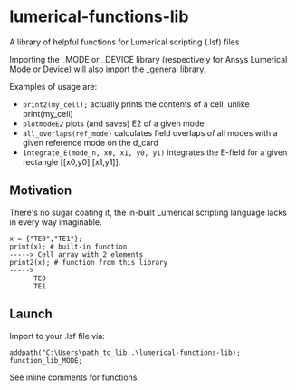 # lumerical-functions-lib
A library of helpful functions for Lumerical scripting (.lsf) files

Importing the _MODE or _DEVICE library (respectively for Ansys Lumerical Mode or Device) will also import the _general library.

Examples of usage are:

- `print2(my_cell);` actually prints the contents of a cell, unlike print(my_cell)
- `plotmodeE2` plots (and saves) E2 of a given mode
- `all_overlaps(ref_mode)` calculates field overlaps of all modes with a given reference mode on the d_card
- `integrate_E(mode_n, x0, x1, y0, y1)` integrates the E-field for a given rectangle [[x0,y0],[x1,y1]].
## Motivation
There's no sugar coating it, the in-built Lumerical scripting language lacks in every way imaginable.
```
x = {"TE0","TE1"};
print(x); # built-in function
-----> Cell array with 2 elements
print2(x); # function from this library
----->
      TE0
      TE1
```

## Launch
Import to your .lsf file via:
```
addpath("C:\Users\path_to_lib..\lumerical-functions-lib);
function_lib_MODE;
```
See inline comments for functions.
